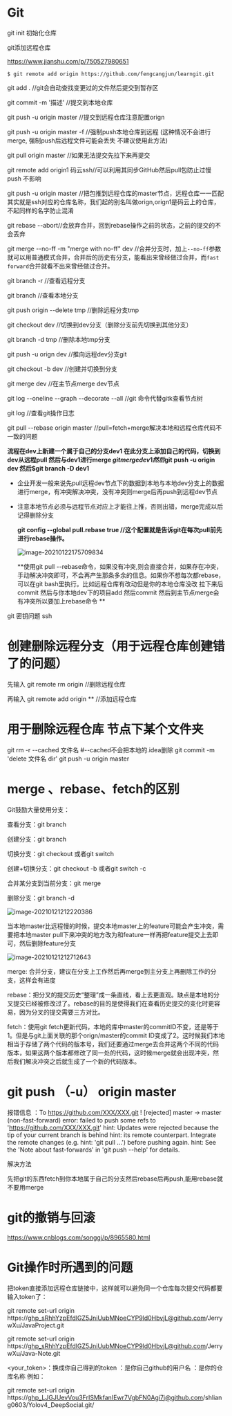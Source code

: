# Git
git init 初始化仓库

git添加远程仓库

https://www.jianshu.com/p/750527980651

```
$ git remote add origin https://github.com/fengcangjun/learngit.git
```

git add . //git会自动查找变更过的文件然后提交到暂存区

git commit -m '描述'  //提交到本地仓库

git push -u origin master //提交到远程仓库注意配置orign

git push -u origin master -f  //强制push本地仓库到远程 (这种情况不会进行merge, 强制push后远程文件可能会丢失 不建议使用此方法)

git pull origin master //如果无法提交先拉下来再提交

git remote add origin1 码云ssh//可以利用其同步GitHub然后pull包防止过慢 push 不影响

git push -u origin master //把包推到远程仓库的master节点，远程仓库一一匹配 其实就是ssh对应的仓库名称，我们起的别名叫做orign,orign1是码云上的仓库，不起同样的名字防止混淆

git rebase --abort//会放弃合并，回到rebase操作之前的状态，之前的提交的不会丢弃

git merge --no-ff -m "merge with no-ff" dev //合并分支时，加上`--no-ff`参数就可以用普通模式合并，合并后的历史有分支，能看出来曾经做过合并，而`fast forward`合并就看不出来曾经做过合并。

git branch -r //查看远程分支

git branch //查看本地分支

git push origin --delete tmp //删除远程分支tmp

git checkout dev //切换到dev分支（删除分支前先切换到其他分支）

git branch -d tmp //删除本地tmp分支

git push -u orign dev //推向远程dev分支git

git checkout -b dev //创建并切换到分支

git merge dev //在主节点merge   dev节点

git log --oneline --graph --decorate --all   //git 命令代替gitk查看节点树

git log //查看git操作日志

git pull --rebase origin master  //pull=fetch+merge解决本地和远程仓库代码不一致的问题

**流程在dev上新建一个属于自己的分支dev1 在此分支上添加自己的代码，切换到dev从远程pull 然后与dev1进行merge  $git merge dev1  然后$git push -u origin dev 然后$git branch -D dev1**

* 企业开发一般来说先pull远程dev节点下的数据到本地与本地dev分支上的数据进行merge，有冲突解决冲突，没有冲突则merge后再push到远程dev节点

* 注意本地节点必须与远程节点对应上才能往上推，否则出错，merge完成以后记得删除分支

  

  **git config --global pull.rebase true  //这个配置就是告诉git在每次pull前先进行rebase操作。**

  ![image-20210122175709834](img/image-20210122175709834.png)

  **使用git pull --rebase命令，如果没有冲突,则会直接合并，如果存在冲突，手动解决冲突即可，不会再产生那条多余的信息。如果你不想每次都rebase，可以在git bash里执行。比如远程仓库有改动但是你的本地仓库没改  拉下来后commit   然后与你本地dev下的项目add 然后commit  然后到主节点merge会有冲突所以要加上rebase命令  **



git 密钥问题 ssh

# 创建删除远程分支（用于远程仓库创建错了的问题）

先输入 git remote rm origin //删除远程仓库

再输入 git remote add origin  ** //添加远程仓库

# 用于删除远程仓库 节点下某个文件夹

git rm -r --cached 文件名  #--cached不会把本地的.idea删除
git commit -m 'delete 文件名 dir'
git push -u origin master 

# merge 、rebase、fetch的区别

Git鼓励大量使用分支：

查看分支：git branch

创建分支：git branch <name>

切换分支：git checkout <name>或者git switch <name>

创建+切换分支：git checkout -b <name>或者git switch -c <name>

合并某分支到当前分支：git merge <name>

删除分支：git branch -d <name>

![image-20210121212220386](img/image-20210121212220386.png)



当本地master比远程慢的时候，提交本地master上的feature可能会产生冲突，需要把本地master pull下来冲突的地方改为和feature一样再把feature提交上去即可，然后删除feature分支

![image-20210121212712643](img/image-20210121212712643.png)

merge: 合并分支，建议在分支上工作然后再merge到主分支上再删除工作的分支，这样会有进度 

rebase：把分叉的提交历史“整理”成一条直线，看上去更直观。缺点是本地的分叉提交已经被修改过了。rebase的目的是使得我们在查看历史提交的变化时更容易，因为分叉的提交需要三方对比。

fetch：使用git fetch更新代码，本地的库中master的commitID不变，还是等于1。但是与git上面关联的那个orign/master的commit ID变成了2。这时候我们本地相当于存储了两个代码的版本号，我们还要通过merge去合并这两个不同的代码版本，如果这两个版本都修改了同一处的代码，这时候merge就会出现冲突，然后我们解决冲突之后就生成了一个新的代码版本。



# git push （-u） origin master
报错信息 ：To https://github.com/XXX/XXX.git
 ! [rejected]        master -> master (non-fast-forward)
error: failed to push some refs to 'https://github.com/XXX/XXX.git'
hint: Updates were rejected because the tip of your current branch is behind
hint: its remote counterpart. Integrate the remote changes (e.g.
hint: 'git pull ...') before pushing again.
hint: See the 'Note about fast-forwards' in 'git push --help' for details.



解决方法

先把git的东西fetch到你本地属于自己的分支然后rebase后再push,能用rebase就不要用merge

# git的撤销与回滚

https://www.cnblogs.com/songgj/p/8965580.html

# Git操作时所遇到的问题



 把token直接添加远程仓库链接中，这样就可以避免同一个仓库每次提交代码都要输入token了：

git remote set-url origin https://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@github.com/JerrywXu/JavaProject.git

git remote set-url origin https://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@github.com/JerrywXu/Java-Note.git

<your_token>：换成你自己得到的token
<USERNAME>：是你自己github的用户名
<REPO>：是你的仓库名称
例如：

git remote set-url origin https://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@github.com/shliang0603/Yolov4_DeepSocial.git/


